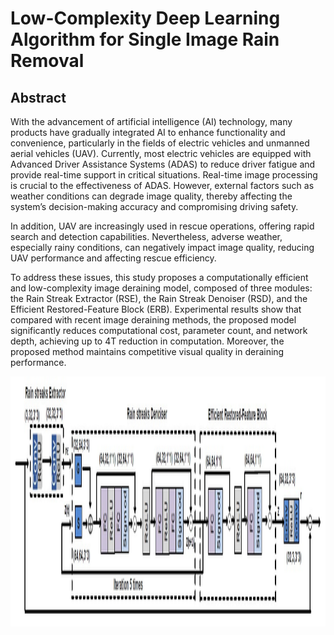 # Low-Complexity Deep Learning Algorithm for Single Image Rain Removal

## Abstract
With the advancement of artificial intelligence (AI) technology, many products have gradually integrated AI to enhance functionality and convenience, particularly in the fields of electric vehicles and unmanned aerial vehicles (UAV). Currently, most electric vehicles are equipped with Advanced Driver Assistance Systems (ADAS) to reduce driver fatigue and provide real-time support in critical situations. Real-time image processing is crucial to the effectiveness of ADAS. However, external factors such as weather conditions can degrade image quality, thereby affecting the system’s decision-making accuracy and compromising driving safety.

In addition, UAV are increasingly used in rescue operations, offering rapid search and detection capabilities. Nevertheless, adverse weather, especially rainy conditions, can negatively impact image quality, reducing UAV performance and affecting rescue efficiency.

To address these issues, this study proposes a computationally efficient and low-complexity image deraining model, composed of three modules: the Rain Streak Extractor (RSE), the Rain Streak Denoiser (RSD), and the Efficient Restored-Feature Block (ERB). Experimental results show that compared with recent image deraining methods, the proposed model significantly reduces computational cost, parameter count, and network depth, achieving up to 4T reduction in computation. Moreover, the proposed method maintains competitive visual quality in deraining performance.

<p align="center">
  <img src="./RWW.jpg" height="400px">
</p>